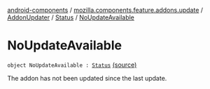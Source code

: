 [android-components](../../../index.md) / [mozilla.components.feature.addons.update](../../index.md) / [AddonUpdater](../index.md) / [Status](index.md) / [NoUpdateAvailable](./-no-update-available.md)

# NoUpdateAvailable

`object NoUpdateAvailable : `[`Status`](index.md) [(source)](https://github.com/mozilla-mobile/android-components/blob/master/components/feature/addons/src/main/java/mozilla/components/feature/addons/update/AddonUpdater.kt#L111)

The addon has not been updated since the last update.

